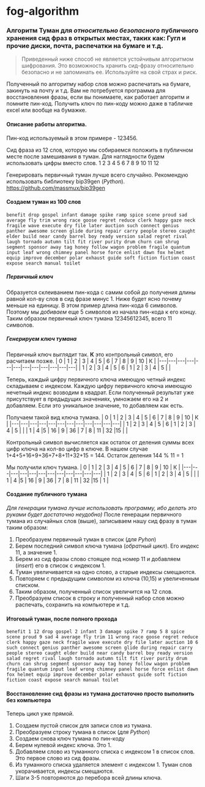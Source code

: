 # fog-algorithm

### Алгоритм Туман для _относительно безопасного_ публичного хранения сид фраз в открытых местах, таких как: Гугл и прочие диски, почта, распечатки на бумаге и т.д.

> Приведенный ниже способ не является устойчивым алгоритмом шифрования. Это возможность хранить сид-фразу относительно безопасно и не запоминать ее. Используйте на свой страх и риск.

Полученный по алгоритму набор слов можно распечатать на бумаге, закинуть на почту и т.д. 
Вам не потребуется программа для восстановления фразы, если вы понимаете, как работает алгоритм и помните пин-код.
Получить ключ по пин-коду можно даже в табличке excel или вообще на бумажке.


#### Описание работы алгоритма.

Пин-код используемый в этом примере - 123456.

Сид фраза из 12 слов, которую мы собираемся положить в публичном месте после замешивания в туман.
Для наглядности будем использовать цифры вместо слов.
1 2 3 4 5 6 7 8 9 10 11 12

Генерировать первичный туман лучше всего случайно.
Рекомендую использовать библиотеку bip39gen (_Python_).
<https://github.com/massmux/bip39gen>

#### Создаем туман из 100 слов
`
benefit drop gospel infant damage spike ramp spice scene proud sad average fly trim wrong race goose regret reduce clerk happy gaze neck fragile wave execute dry file later auction such connect genius panther awesome screen glide during repair carry people stereo caught elder build near candy barrel boy ready version salad regret rival laugh tornado autumn tilt fit river purity drum churn can shrug segment sponsor away tag honey follow wagon problem fragile quantum input leaf wrong chimney panel horse force enlist dawn fox helmet equip improve december polar exhaust guide soft fiction fiction coast expose search manual toilet
`

##### Первичный ключ
Образуется склеиванием пин-кода с самим собой до получения длины равной кол-ву слов в сид фразе минус 1. Ниже будет ясно почему меньше на единицу.
В этом пример длина пин-кода 6 символов. Поэтому мы _добиваем_ еще 5 символов из начала пин-кода к его концу.
Таким образом первичный ключ тумана 12345612345, всего 11 символов.

##### Генерируем ключ тумана

Первичный ключ выглядит так. __К__ это контрольный символ, его расчитаем позже.
| 0  | 1  |  2 | 3  | 4  |  5 | 6  | 7  | 8  | 9  | 10  | К |
|---|---|---|---|---|---|---|---|---|---|---|---|
|  1 | 2  | 3  | 4  | 5  | 6  | 1  | 2  | 3  | 4  | 5  |  |

Теперь, каждый цифру первичного ключа имеющую четный индекс складываем с индексом.
Каждую цифру первичного ключа имеющую нечетный индекс возводим в квадрат.
Если полученный результат уже присутствует в предыдущих значениях, умножаем его на 2 и добавляем. 
Если это уникальное значение, то добавляем как есть.

Получаем такой вид ключа тумана.
| 0  | 1  |  2 | 3  | 4  |  5 | 6  | 7  | 8  | 9  | 10  | К |
|---|---|---|---|---|---|---|---|---|---|---|---|
|  1 | 2  | 3  | 4  | 5  | 6  | 1  | 2  | 3  | 4  | 5  |  |
|  1 | 4  |5  | 16  | 9  | 36  | 7  | 8  | 11  | 32  |15  |  |

Контрольный символ вычисляется как остаток от деления суммы всех цифр ключа на кол-во цифр в ключе.
В нашем случае 1+4+5+16+9+36+7+8+11+32+15 = 144. Остаток деления 144 % 11 = 1

Мы получили ключ тумана.
| 0  | 1  |  2 | 3  | 4  |  5 | 6  | 7  | 8  | 9  | 10  | К |
|---|---|---|---|---|---|---|---|---|---|---|---|
|  1 | 2  | 3  | 4  | 5  | 6  | 1  | 2  | 3  | 4  | 5  |  |
|  1 | 4  |5  | 16  | 9  | 36  | 7  | 8  | 11  | 32  |15  | 1 |


#### Создание публичного тумана
_Для генерации тумана лучше использовать программу, ибо делать это руками будет достаточно неудобно)_
После генерации первичного тумана из случайных слов (выше), записываем нашу сид фразу в туман таким образом:
1. Преобразуем первичный туман в список (_для Pyhon_)
2. Берем последний символ ключа тумана (_обратный цикл_). Его индекс 11, а значение 1.
3. Берем из сид фразы слово стоящее под номер 11 и добавляем (_insert_) его в список с индексом 1.
4. Туман увеличивается на одно слово, а старые индексы смещаются.
5. Повторяем с предыдущим символом из ключа (10,15) и увеличенным списком.
6. Таким образом, полученный список увеличится на 12 слов.
7. Преобразуем список в строку и полученный набор слов можно распечать, сохранить на компьютере и т.д.



#### Итоговый туман, после полного прохода
`
benefit 1 12 drop gospel 2 infant 3 damage spike 7 ramp 5 8 spice scene proud 9 sad 4 average fly trim 11 wrong race goose regret reduce clerk happy gaze neck fragile wave execute dry file later auction 10 6 such connect genius panther awesome screen glide during repair carry people stereo caught elder build near candy barrel boy ready version salad regret rival laugh tornado autumn tilt fit river purity drum churn can shrug segment sponsor away tag honey follow wagon problem fragile quantum input leaf wrong chimney panel horse force enlist dawn fox helmet equip improve december polar exhaust guide soft fiction fiction coast expose search manual toilet
`

#### Восстановление сид фразы из тумана достаточно просто выполнить без компьютера
Теперь цикл уже прямой.
1. Создаем пустой список для записи слов из тумана.
2. Преобразуем строку тумана в список (_для Python_)
3. Создаем снова ключ тумана по пин-коду
4. Берем нулевой индекс ключа. Это 1.
5. Добавляем слово из туманного списка с индексом 1 в список слов. Это первое слово из сид фразы.
6. Из туманного списка удаляется элемент с индексом 1. Туман слов укорачивается, индексы смещаются.
7. Шаги 3-5 повторяются до перебора всей длины ключа.


